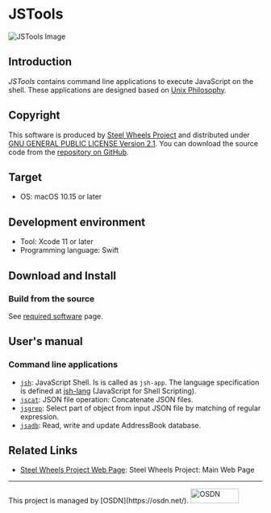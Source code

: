 # JSTools

![JSTools Image](https://github.com/steelwheels/JSTools/blob/master/Document/images/JSTools-ScreenShot-1.png)

## Introduction
*JSTools* contains command line applications to execute JavaScript on the shell.
These applications are designed based on [Unix Philosophy](https://en.wikipedia.org/wiki/Unix_philosophy).

## Copyright
This software is produced by [Steel Wheels Project](http://steelwheels.github.io) and distributed under
[GNU GENERAL PUBLIC LICENSE Version 2.1](https://www.gnu.org/licenses/old-licenses/gpl-2.0.en.html#SEC1). You can download the source code from the [repository on GitHub](https://github.com/steelwheels/JSRunner).

## Target
* OS: macOS 10.15 or later

## Development environment
* Tool: Xcode 11 or later
* Programming language: Swift

## Download and Install
### Build from the source
See [required software](https://github.com/steelwheels/JSTools/blob/master/Document/software.md) page.

## User's manual
### Command line applications
* [`jsh`](https://github.com/steelwheels/JSTools/blob/master/Document/jsh-man.md): JavaScript Shell. Is is called as `jsh-app`. The language specification is defined at  [jsh-lang](https://github.com/steelwheels/JSTools/blob/master/Document/jsh-lang.md) (JavaScript for Shell Scripting).
* [`jscat`](https://github.com/steelwheels/JSTools/blob/master/Document/jscat-man.md): JSON file operation: Concatenate JSON files.
* [`jsgrep`](https://github.com/steelwheels/JSTools/blob/master/Document/jsgrep-man.md): Select part of object from input JSON file by matching of regular expression.
* [`jsadb`](https://github.com/steelwheels/JSTools/blob/master/Document/jsadb-man.md): Read, write and update AddressBook database.

## Related Links
* [Steel Wheels Project Web Page](http://steelwheels.github.io): Steel Wheels Project: Main Web Page

<hr/>
This project is managed by [OSDN](https://osdn.net/).
<a href="https://osdn.net/">
  <img src="https://osdn.net/sflogo.php?group_id=10809&type=1" width="96" height="29" border="0" alt="OSDN" />
</a>
